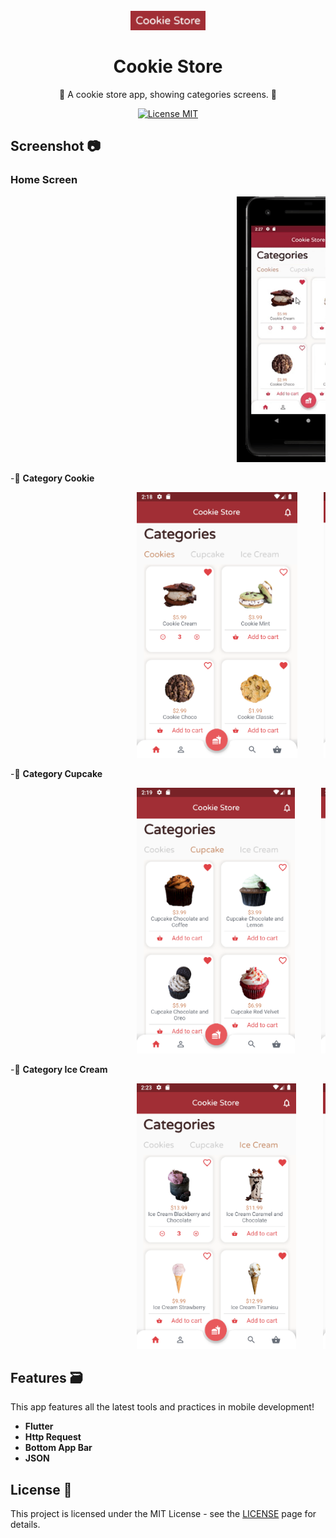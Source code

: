 <h1 align="center">
<br>
  <img src="readme/logo.png" alt="Cookie Store" width="120">
<br>
<br>
Cookie Store
</h1>

<p align="center">📲 A cookie store app, showing categories screens. 📲</p>

<p align="center">
  <a href="https://opensource.org/licenses/MIT">
    <img src="https://img.shields.io/badge/License-MIT-blue.svg" alt="License MIT">
  </a>
</p>

## Screenshot 📷

### Home Screen
<pre>
                                           <img src="readme/cookie_store.gif" alt="Home Screen" height="425">     
</pre>


-📌 **Category Cookie**
<pre>
                        <img src="readme/cookie_category.png" alt="Category Cookie" height="425">     <img src="readme/cookie_item.png" alt="Cookie Item" height="425">
</pre>

-📌 **Category Cupcake**
<pre>
                        <img src="readme/cupcake_category.png" alt="Category Cupcake" height="425">     <img src="readme/cupcake_item.png" alt="Cupcake Item" height="425">
</pre>

-📌 **Category Ice Cream**
<pre>
                        <img src="readme/icecream_category.png" alt="Category Ice Cream" height="425">     <img src="readme/icecream_item.png" alt="Ice Cream Item" height="425">
</pre>


## Features 🗃️
This app features all the latest tools and practices in mobile development!

- **Flutter** 
- **Http Request**
- **Bottom App Bar** 
- **JSON**

## License 📃

This project is licensed under the MIT License - see the [LICENSE](https://opensource.org/licenses/MIT) page for details.
